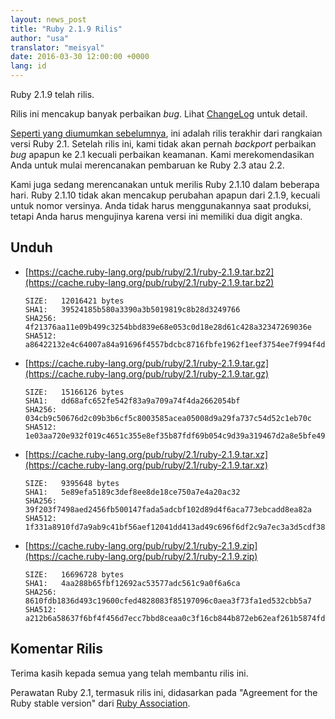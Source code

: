 ```yaml
---
layout: news_post
title: "Ruby 2.1.9 Rilis"
author: "usa"
translator: "meisyal"
date: 2016-03-30 12:00:00 +0000
lang: id
---
```


Ruby 2.1.9 telah rilis.

Rilis ini mencakup banyak perbaikan *bug*.
Lihat [ChangeLog](http://svn.ruby-lang.org/repos/ruby/tags/v2_1_9/ChangeLog)
untuk detail.

[Seperti yang diumumkan sebelumnya](https://www.ruby-lang.org/id/news/2016/02/24/support-plan-of-ruby-2-0-0-and-2-1/), ini adalah rilis terakhir dari rangkaian versi Ruby 2.1.
Setelah rilis ini, kami tidak akan pernah *backport* perbaikan *bug* apapun ke 2.1 kecuali perbaikan keamanan.
Kami merekomendasikan Anda untuk mulai merencanakan pembaruan ke Ruby 2.3 atau 2.2.

Kami juga sedang merencanakan untuk merilis Ruby 2.1.10 dalam beberapa hari.
Ruby 2.1.10 tidak akan mencakup perubahan apapun dari 2.1.9, kecuali untuk nomor versinya.
Anda tidak harus menggunakannya saat produksi, tetapi Anda harus mengujinya karena versi ini memiliki dua digit angka.

## Unduh

* [https://cache.ruby-lang.org/pub/ruby/2.1/ruby-2.1.9.tar.bz2](https://cache.ruby-lang.org/pub/ruby/2.1/ruby-2.1.9.tar.bz2)

      SIZE:   12016421 bytes
      SHA1:   39524185b580a3390a3b5019819c8b28d3249766
      SHA256: 4f21376aa11e09b499c3254bbd839e68e053c0d18e28d61c428a32347269036e
      SHA512: a86422132e4c64007a84a91696f4557bdcbc8716fbfe1962f1eef3754ee7f994f4de0b5b7e7231c25057515767040d5c4af33339750b6db15744662e9bd24f38

* [https://cache.ruby-lang.org/pub/ruby/2.1/ruby-2.1.9.tar.gz](https://cache.ruby-lang.org/pub/ruby/2.1/ruby-2.1.9.tar.gz)

      SIZE:   15166126 bytes
      SHA1:   dd68afc652fe542f83a9a709a74f4da2662054bf
      SHA256: 034cb9c50676d2c09b3b6cf5c8003585acea05008d9a29fa737c54d52c1eb70c
      SHA512: 1e03aa720e932f019c4651c355e8ef35b87fdf69b054c9d39a319467d2a8e5bfe4995cbacd9add36b832c77761a47c9d1040f00e856ad5888d69ec7221455e35

* [https://cache.ruby-lang.org/pub/ruby/2.1/ruby-2.1.9.tar.xz](https://cache.ruby-lang.org/pub/ruby/2.1/ruby-2.1.9.tar.xz)

      SIZE:   9395648 bytes
      SHA1:   5e89efa5189c3def8ee8de18ce750a7e4a20ac32
      SHA256: 39f203f7498aed2456fb500147fada5adcbf102d89d4f6aca773ebcadd8ea82a
      SHA512: 1f331a8910fd7a9ab9c41bf56aef12041dd413ad49c696f6df2c9a7ec3a3d5cdf383f2a3d30949ea37b8ecb39f50355e526412b36ed4e07b60733d9db4d2bd14

* [https://cache.ruby-lang.org/pub/ruby/2.1/ruby-2.1.9.zip](https://cache.ruby-lang.org/pub/ruby/2.1/ruby-2.1.9.zip)

      SIZE:   16696728 bytes
      SHA1:   4aa288b65fbf12692ac53577adc561c9a0f6a6ca
      SHA256: 8610fdb1836d493c19600cfed4828083f85197096c0aea3f73fa1ed532cbb5a7
      SHA512: a212b6a58637f6bf4f456d7ecc7bbd8ceaa0c3f16cb844b872eb62eaf261b5874fdb79705241d05a356fcdc1d3fdd8a94fcd8e6ca62190e9f544c8f45a9f41af

## Komentar Rilis

Terima kasih kepada semua yang telah membantu rilis ini.

Perawatan Ruby 2.1, termasuk rilis ini, didasarkan pada "Agreement for the Ruby stable version" dari [Ruby Association](http://www.ruby.or.jp/).
